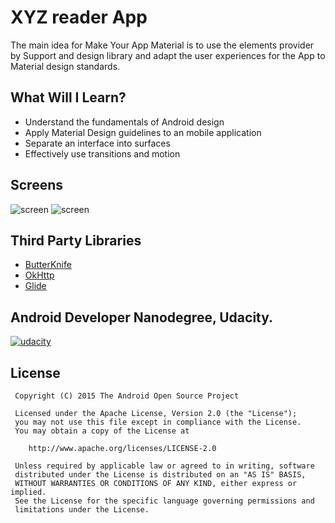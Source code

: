 # XYZ reader App

The main idea for Make Your App Material is to use the elements provider by Support and design library and adapt the user experiences for the App to Material design standards. 

## What Will I Learn?

* Understand the fundamentals of Android design
* Apply Material Design guidelines to an mobile application
* Separate an interface into surfaces
* Effectively use transitions and motion

## Screens

![screen](../master/images/home.png) 
![screen](../master/images/detail.png)

## Third Party Libraries

* [ButterKnife](https://github.com/JakeWharton/butterknife)
* [OkHttp](https://github.com/square/okhttp)
* [Glide](https://github.com/bumptech/glide)

## Android Developer Nanodegree, Udacity.
[![udacity][1]][2]

[1]: ../master/images/nano_logo.png
[2]: https://www.udacity.com/course/android-developer-nanodegree--nd801

## License

     Copyright (C) 2015 The Android Open Source Project
     
     Licensed under the Apache License, Version 2.0 (the "License");
     you may not use this file except in compliance with the License.
     You may obtain a copy of the License at
     
        http://www.apache.org/licenses/LICENSE-2.0
     
     Unless required by applicable law or agreed to in writing, software
     distributed under the License is distributed on an "AS IS" BASIS,
     WITHOUT WARRANTIES OR CONDITIONS OF ANY KIND, either express or implied.
     See the License for the specific language governing permissions and
     limitations under the License.

